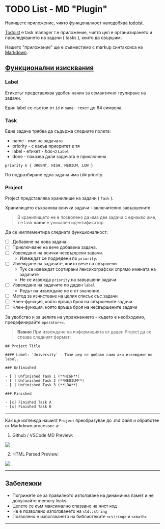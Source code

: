 # TODO List - MD "Plugin"

Напишете приложение, чиято функцоналност наподобява [todoist](https://todoist.com/app/).

<u>Todoist</u> e task manager т.е приложение, чиято цел  е организирането и проследяването на задачи ( tasks ), които да свършим.

Нашето "приложение" ще е съвместимо с markup синтаксиса на [Markdown](https://www.markdownguide.org/cheat-sheet/).

## <u> Функционални изисквания </u>

### Label
Етикетът представлява удобен начин за семантично групиране на задачи.  

Един label се състои от `id` и `name` - текст до 64 символа.

### Task

Една задача трябва да съдържа следните полета:

- name - име на задачата
- priority - с какъв приоритет е тя
- label - етикет - *has-a* `Label`
- done - показва дали задачата е приключена 

`priority ∈ { URGENT, HIGH, MEDIUM, LOW }`

По подразбиране една задача има `LOW` priority.

### Project

Project представлява хранилище на задачи ( `Task` ).

Хранилището съхранява всички задачи - включително завършените

> В хранилището не е позволено да има две задачи с еднакво име, т.е task **name** е уникален идентификатор. 

Да се имплементира следната  функционалност:

- [ ] Добавяне на  нова задача.
- [ ] Приключване на вече добавена задача.
- [ ] Извеждане на всички несвършени задачи.
  - Извеждат се подредени по `priority`.
- [ ] Извеждане на задачите, които вече са свършени
  - Тук се извеждат сортирани лексикографски спрямо имената на задачите
  - Не се извежда `priority` на завършени задачи
- [ ] Извеждане на задачите по даден `label`
  - Редът на извеждане не е от значение.
- [ ] Метод за изчистване на целия списък със задачи
- [ ] Член-функция, която връща броя на свършените задачи
- [ ] Член-функция, която връща броя на несвършените задачи

За удобство и за целите на упражнението - където е необходимо, предефинирайте  `operator<<`.

> **Важно**
> При извеждане на информацията от даден Project да се спазва следният формат:

```
## Project Title

#### Label: `University` - Този ред се добавя само ако извеждаме по label.

### Unfinished

- [ ] Unfinished Task 1 (**HIGH**)
- [ ] Unfinished Task 2 (**MEDIUM**)
- [ ] Unfinished Task 3 (**LOW**)

### Finished

- [x] Finished Task A
- [x] Finished Task B
```

---

Как ще изглежда нашият `Project` преобразуван до .md файл и обработен от Markdown processor-а:

1. Github / VSCode MD Preview:

![](https://i.imgur.com/u8dr9si.png)

2. HTML Parsed Preview:

![](https://i.imgur.com/zF0dSpS.png)

---

Забележки
---

- Погрижете се за правилното използване на динамична памет и не допускайте memory leaks
- Целете се към максимално спазване на чист код
- Не е позволено използването на `std::string`
- Позволено е използването на библиотеките `<cstring>` и `<cmath>`
---
